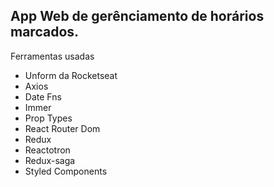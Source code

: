 ## App Web de gerênciamento de horários marcados.

Ferramentas usadas

- Unform da Rocketseat
- Axios
- Date Fns
- Immer
- Prop Types
- React Router Dom
- Redux
- Reactotron
- Redux-saga
- Styled Components
